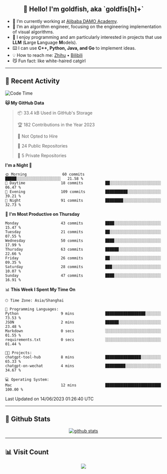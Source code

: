
<h2 align="center">👋 Hello! I'm goldfish, aka `goldfis[h]+`</h2>

- 📍 I’m currently working at [Alibaba DAMO Academy](https://damo.alibaba.com/).  
- 🌱 I’m an algorithm engineer, focusing on the engineering implementation of visual algorithms.  
- 💬 I enjoy programming and am particularly interested in projects that use **LLM** (**L**arge **L**anguage **M**odels).   
- ⌨️ I can use **C++, Python, Java, and Go** to implement ideas.  
- 💡 How to reach me: [Zhihu](https://www.zhihu.com/people/goldfishh) • [Bilibili](https://space.bilibili.com/11349246)  
- 😼 Fun fact: like white-haired catgirl  

-------

## 🔧 Recent Activity

<!--START_SECTION:waka-->
![Code Time](http://img.shields.io/badge/Code%20Time-5%20hrs%2058%20mins-blue)

**🐱 My GitHub Data** 

> 📦 33.4 kB Used in GitHub's Storage 
 > 
> 🏆 182 Contributions in the Year 2023
 > 
> 🚫 Not Opted to Hire
 > 
> 📜 24 Public Repositories 
 > 
> 🔑 5 Private Repositories 
 > 
**I'm a Night 🦉** 

```text
🌞 Morning                60 commits          █████░░░░░░░░░░░░░░░░░░░░   21.58 % 
🌆 Daytime                18 commits          ██░░░░░░░░░░░░░░░░░░░░░░░   06.47 % 
🌃 Evening                109 commits         ██████████░░░░░░░░░░░░░░░   39.21 % 
🌙 Night                  91 commits          ████████░░░░░░░░░░░░░░░░░   32.73 % 
```
📅 **I'm Most Productive on Thursday** 

```text
Monday                   43 commits          ████░░░░░░░░░░░░░░░░░░░░░   15.47 % 
Tuesday                  21 commits          ██░░░░░░░░░░░░░░░░░░░░░░░   07.55 % 
Wednesday                50 commits          ████░░░░░░░░░░░░░░░░░░░░░   17.99 % 
Thursday                 63 commits          ██████░░░░░░░░░░░░░░░░░░░   22.66 % 
Friday                   26 commits          ██░░░░░░░░░░░░░░░░░░░░░░░   09.35 % 
Saturday                 28 commits          ███░░░░░░░░░░░░░░░░░░░░░░   10.07 % 
Sunday                   47 commits          ████░░░░░░░░░░░░░░░░░░░░░   16.91 % 
```


📊 **This Week I Spent My Time On** 

```text
🕑︎ Time Zone: Asia/Shanghai

💬 Programming Languages: 
Python                   9 mins              ██████████████████░░░░░░░   73.53 % 
JSON                     2 mins              ██████░░░░░░░░░░░░░░░░░░░   23.48 % 
Markdown                 0 secs              ░░░░░░░░░░░░░░░░░░░░░░░░░   01.55 % 
requirements.txt         0 secs              ░░░░░░░░░░░░░░░░░░░░░░░░░   01.44 % 

🐱‍💻 Projects: 
chatgpt-tool-hub         8 mins              ████████████████░░░░░░░░░   65.33 % 
chatgpt-on-wechat        4 mins              █████████░░░░░░░░░░░░░░░░   34.67 % 

💻 Operating System: 
Mac                      12 mins             █████████████████████████   100.00 % 
```


 Last Updated on 14/06/2023 01:26:40 UTC
<!--END_SECTION:waka-->

-------

## 📆 Github Stats

<p align="center">
    <a href="https://github.com/anuraghazra/github-readme-stats">
      <img src="https://github-readme-stats.vercel.app/api?username=goldfishh&show_icons=true&theme=dracula" alt="github stats" />
    </a>
</p>

-------

## 📊 Visit Count

<p align="center">
  <a href="https://count.getloli.com/"><img src="https://count.getloli.com/get/@:goldfishh?theme=rule34"></a>
</p>
